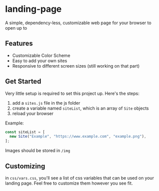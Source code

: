 # landing-page

A simple, dependency-less, customizable web page for your browser to open up to

## Features

- Customizable Color Scheme
- Easy to add your own sites
- Responsive to different screen sizes (still working on that part)

## Get Started

Very little setup is required to set this project up. Here's the steps:

1. add a `sites.js` file in the js folder
2. create a variable named `siteList`, which is an array of `Site` objects
3. reload your browser

Example:

```js
const siteList = [
  new Site("Example", "https://www.example.com", "example.png"),
];
```

Images should be stored in `/img`

## Customizing

in `css/vars.css`, you'll see a list of css variables that can be used on your
landing page. Feel free to customize them however you see fit.

